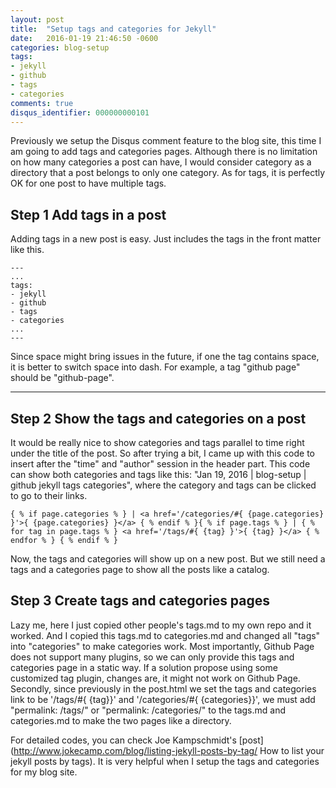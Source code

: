 ```yaml
---
layout: post
title:  "Setup tags and categories for Jekyll"
date:   2016-01-19 21:46:50 -0600
categories: blog-setup
tags: 
- jekyll
- github
- tags
- categories
comments: true
disqus_identifier: 000000000101
---
```


Previously we setup the Disqus comment feature to the blog site, this time I am going to add tags and categories pages. Although there is no limitation on how many categories a post can have, I would consider category as a directory that a post belongs to only one category. As for tags, it is perfectly OK for one post to have multiple tags.

## Step 1 Add tags in a post
Adding tags in a new post is easy. Just includes the tags in the front matter like this.


    ---
    ...
    tags:
    - jekyll
    - github
    - tags
    - categories
    ...
    ---
 

Since space might bring issues in the future, if one the tag contains space, it is better to switch space into dash. For example, a tag "github page" should be "github-page".

---

## Step 2 Show the tags and categories on a post

It would be really nice to show categories and tags parallel to time right under the title of the post. So after trying a bit, I came up with this code to insert after the "time" and "author" session in the header part. This code can show both categories and tags like this: "Jan 19, 2016 \| blog-setup \| github jekyll tags categories", where the category and tags can be clicked to go to their links.

    
    { % if page.categories % } | <a href='/categories/#{ {page.categories} }'>{ {page.categories} }</a> { % endif % }{ % if page.tags % } | { % for tag in page.tags % } <a href='/tags/#{ {tag} }'>{ {tag} }</a> { % endfor % } { % endif % }


Now, the tags and categories will show up on a new post. But we still need a tags and a categories page to show all the posts like a catalog.

## Step 3 Create tags and categories pages

Lazy me, here I just copied other people's tags.md to my own repo and it worked. And I copied this tags.md to categories.md and changed all "tags" into "categories" to make categories work. Most importantly, Github Page does not support many plugins, so we can only provide this tags and categories page in a static way. If a solution propose using some customized tag plugin, changes are, it might not work on Github Page. Secondly, since previously in the post.html we set the tags and categories link to be '/tags/#{ {tag}}' and '/categories/#{ {categories}}', we must add "permalink: /tags/" or "permalink: /categories/" to the tags.md and categories.md to make the two pages like a directory.

For detailed codes, you can check Joe Kampschmidt's [post](http://www.jokecamp.com/blog/listing-jekyll-posts-by-tag/ How to list your jekyll posts by tags). It is very helpful when I setup the tags and categories for my blog site.
